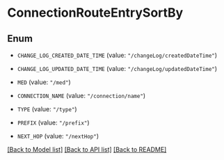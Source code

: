 # ConnectionRouteEntrySortBy

## Enum


* `CHANGE_LOG_CREATED_DATE_TIME` (value: `"/changeLog/createdDateTime"`)

* `CHANGE_LOG_UPDATED_DATE_TIME` (value: `"/changeLog/updatedDateTime"`)

* `MED` (value: `"/med"`)

* `CONNECTION_NAME` (value: `"/connection/name"`)

* `TYPE` (value: `"/type"`)

* `PREFIX` (value: `"/prefix"`)

* `NEXT_HOP` (value: `"/nextHop"`)


[[Back to Model list]](../README.md#documentation-for-models) [[Back to API list]](../README.md#documentation-for-api-endpoints) [[Back to README]](../README.md)



